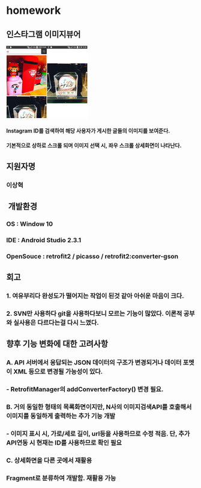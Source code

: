 # homework
## 인스타그램 이미지뷰어
![2](./2.png)![3](./3.png)
#### Instagram ID를 검색하여 해당 사용자가 게시한 글들의 이미지를 보여준다.
#### 기본적으로 상하로 스크롤 되며 이미지 선택 시, 좌우 스크롤 상세화면이 나타난다.

## 지원자명
### 이상혁
##  개발환경
### OS : Window 10
### IDE : Android Studio 2.3.1
### OpenSouce : retrofit2 / picasso / retrofit2:converter-gson
## 회고
### 1. 여유부리다 완성도가 떨어지는 작업이 된것 같아 아쉬운 마음이 크다.
### 2. SVN만 사용하다 git을 사용하다보니 모르는 기능이 많았다. 이론적 공부와 실사용은 다르다는걸 다시 느꼈다.

## 향후 기능 변화에 대한 고려사항

### A. API 서버에서 응답되는 JSON 데이터의 구조가 변경되거나 데이터 포멧이 XML 등으로 변경될 가능성이 있다. 
### - RetrofitManager의 addConverterFactory() 변경 필요.

### B. 거의 동일한 형태의 목록화면이지만, N사의 이미지검색API를 호출해서 이미지를 동일하게 출력하는 추가 기능 개발 
### - 이미지 표시 시, 가로/세로 길이, url등을 사용하므로 수정 적음. 단, 추가 API연동 시 현재는 ID를 사용하므로 확인 필요

### C. 상세화면을 다른 곳에서 재활용
### Fragment로 분류하여 개발함. 재활용 가능
